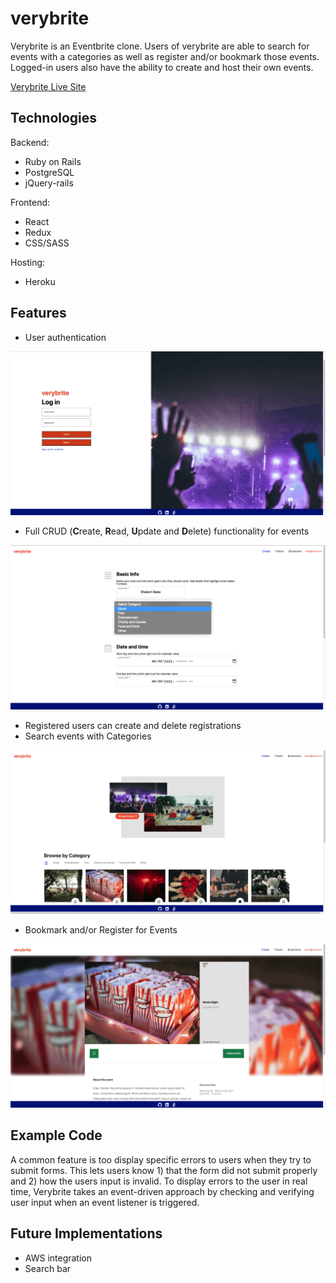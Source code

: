 # verybrite

Verybrite is an Eventbrite clone. Users of verybrite are able to search for events with a categories as well as register and/or bookmark those events. Logged-in users also have the ability to create and host their own events.

[Verybrite Live Site](https://very-brite.herokuapp.com/)

## Technologies

Backend:

* Ruby on Rails
* PostgreSQL
* jQuery-rails

Frontend:

* React
* Redux
* CSS/SASS

Hosting: 

* Heroku

## Features

* User authentication

![Auth](verybrite_signin.gif)

* Full CRUD (**C**reate, **R**ead, **U**pdate and **D**elete) functionality for events

![Create_Event](verybrite_create_event.gif)

* Registered users can create and delete registrations
* Search events with Categories

![Categories](eventbrite_categories.gif)

* Bookmark and/or Register for Events

![Bookmarks](verybrite_tickets.gif)

## Example Code

A common feature is too display specific errors to users when they try to submit forms. This lets users know 1) that the form did not submit properly and 2) how the users input is invalid. To display errors to the user in real time, Verybrite takes an event-driven approach by checking and verifying user input when an event listener is triggered.

## Future Implementations

* AWS integration
* Search bar
